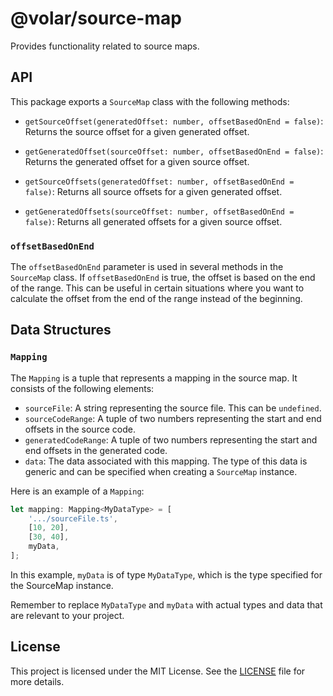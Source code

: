 # @volar/source-map

Provides functionality related to source maps.

## API

This package exports a `SourceMap` class with the following methods:

- `getSourceOffset(generatedOffset: number, offsetBasedOnEnd = false)`: Returns the source offset for a given generated offset.

- `getGeneratedOffset(sourceOffset: number, offsetBasedOnEnd = false)`: Returns the generated offset for a given source offset.

- `getSourceOffsets(generatedOffset: number, offsetBasedOnEnd = false)`: Returns all source offsets for a given generated offset.

- `getGeneratedOffsets(sourceOffset: number, offsetBasedOnEnd = false)`: Returns all generated offsets for a given source offset.

### `offsetBasedOnEnd`

The `offsetBasedOnEnd` parameter is used in several methods in the `SourceMap` class. If `offsetBasedOnEnd` is true, the offset is based on the end of the range. This can be useful in certain situations where you want to calculate the offset from the end of the range instead of the beginning.

## Data Structures

### `Mapping`

The `Mapping` is a tuple that represents a mapping in the source map. It consists of the following elements:

- `sourceFile`: A string representing the source file. This can be `undefined`.
- `sourceCodeRange`: A tuple of two numbers representing the start and end offsets in the source code.
- `generatedCodeRange`: A tuple of two numbers representing the start and end offsets in the generated code.
- `data`: The data associated with this mapping. The type of this data is generic and can be specified when creating a `SourceMap` instance.

Here is an example of a `Mapping`:

```ts
let mapping: Mapping<MyDataType> = [
    '.../sourceFile.ts',
    [10, 20],
    [30, 40],
    myData,
];
```

In this example, `myData` is of type `MyDataType`, which is the type specified for the SourceMap instance.

Remember to replace `MyDataType` and `myData` with actual types and data that are relevant to your project.

## License

This project is licensed under the MIT License. See the [LICENSE](LICENSE) file for more details.
